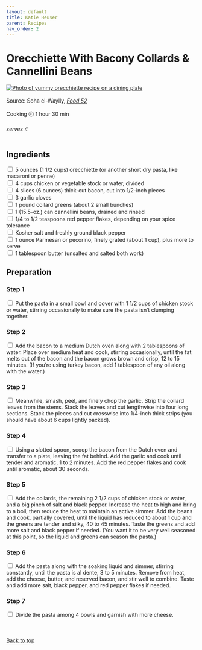 ```yaml
---
layout: default
title: Katie Heuser
parent: Recipes
nav_order: 2
---
```

<a id="top"></a> 
# Orecchiette With Bacony Collards & Cannellini Beans
[![Photo of yummy orecchiette recipe on a dining plate](https://images.food52.com/Ym9yhVJGuCxS-O03fjxU5Nm9C9k=/1008x672/filters:format(webp)/43176ccb-6456-4214-8061-ec285771afa5--2020-1023_orecchiette-collards-cannellini_3x2_julia-gartland_156.jpg)](https://food52.com/recipes/84315-orecchiette-bacon-collards-cannellini-beans-recipe)
<br>
<br>
Source: Soha el-Waylly, *[Food 52](https://food52.com/recipes/84315-orecchiette-bacon-collards-cannellini-beans-recipe)*
<br>
<br>
Cooking 🕘 1 hour 30 min
<br>
<br>
*serves 4*
<br>
<br>
## Ingredients
<input type="checkbox" enabled /> 5 ounces (1 1/2 cups) orecchiette (or another short dry pasta, like macaroni or penne)<br>
<input type="checkbox" enabled /> 4 cups chicken or vegetable stock or water, divided<br>
<input type="checkbox" enabled /> 4 slices (6 ounces) thick-cut bacon, cut into 1/2-inch pieces<br>
<input type="checkbox" enabled /> 3 garlic cloves<br>
<input type="checkbox" enabled /> 1 pound collard greens (about 2 small bunches)<br>
<input type="checkbox" enabled /> 1 (15.5-oz.) can cannellini beans, drained and rinsed<br>
<input type="checkbox" enabled /> 1/4 to 1/2 teaspoons red pepper flakes, depending on your spice tolerance<br>
<input type="checkbox" enabled /> Kosher salt and freshly ground black pepper<br>
<input type="checkbox" enabled /> 1 ounce Parmesan or pecorino, finely grated (about 1 cup), plus more to serve<br>
<input type="checkbox" enabled /> 1 tablespoon butter (unsalted and salted both work)<br>
## Preparation
###  Step 1
<input type="checkbox" enabled /> Put the pasta in a small bowl and cover with 1 1/2 cups of chicken stock or water, stirring occasionally to make sure the pasta isn’t clumping together.<br>
### Step 2 
<input type="checkbox" enabled /> Add the bacon to a medium Dutch oven along with 2 tablespoons of water. Place over medium heat and cook, stirring occasionally, until the fat melts out of the bacon and the bacon grows brown and crisp, 12 to 15 minutes. (If you’re using turkey bacon, add 1 tablespoon of any oil along with the water.)<br>
### Step 3
<input type="checkbox" enabled /> Meanwhile, smash, peel, and finely chop the garlic. Strip the collard leaves from the stems. Stack the leaves and cut lengthwise into four long sections. Stack the pieces and cut crosswise into 1/4-inch thick strips (you should have about 6 cups lightly packed).<br>
### Step 4
<input type="checkbox" enabled /> Using a slotted spoon, scoop the bacon from the Dutch oven and transfer to a plate, leaving the fat behind. Add the garlic and cook until tender and aromatic, 1 to 2 minutes. Add the red pepper flakes and cook until aromatic, about 30 seconds.<br>
### Step 5
<input type="checkbox" enabled /> Add the collards, the remaining 2 1/2 cups of chicken stock or water, and a big pinch of salt and black pepper. Increase the heat to high and bring to a boil, then reduce the heat to maintain an active simmer. Add the beans and cook, partially covered, until the liquid has reduced to about 1 cup and the greens are tender and silky, 40 to 45 minutes. Taste the greens and add more salt and black pepper if needed. (You want it to be very well seasoned at this point, so the liquid and greens can season the pasta.)<br>
### Step 6
<input type="checkbox" enabled /> Add the pasta along with the soaking liquid and simmer, stirring constantly, until the pasta is al dente, 3 to 5 minutes. Remove from heat, add the cheese, butter, and reserved bacon, and stir well to combine. Taste and add more salt, black pepper, and red pepper flakes if needed.<br>
### Step 7
<input type="checkbox" enabled /> Divide the pasta among 4 bowls and garnish with more cheese. <br>
<br>
<br>
<br>
[Back to top](#top)

